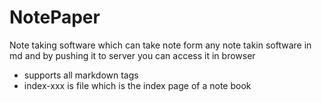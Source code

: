 # NotePaper
Note taking software which can take note form any note takin software in md and by pushing it to server you can access it in browser
- supports all markdown tags
- index-xxx is file which is the index page of a note book
